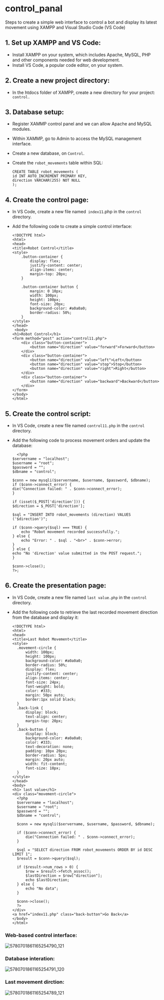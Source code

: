 # control_panal
Steps to create a simple web interface to control a bot and display its latest movement using XAMPP and Visual Studio Code (VS Code)

## 1. Set up XAMPP and VS Code:
   - Install XAMPP on your system, which includes Apache, MySQL, PHP and other components needed for web development.
   - Install VS Code, a popular code editor, on your system.
## 2. Create a new project directory:
   - In the htdocs folder of XAMPP, create a new directory for your project:  ` control.`
## 3. Database setup:
   - Register XAMMP control panel and we can allow Apache and MySQL modules.
   - Within XAMMP, go to Admin to access the MySQL management interface.
   - Create a new database, on `Control`.
   - Create the `robot_movements` table within SQL:
     
     ```
     CREATE TABLE robot_movements (
     id INT AUTO_INCREMENT PRIMARY KEY,
     direction VARCHAR(255) NOT NULL
     );
## 4. Create the control page:
 - In VS Code, create a new file named` index11`.php in the `control `directory.
 - Add the following code to create a simple control interface:
   
    ```
   <!DOCTYPE html>
    <html>
    <head>
    <title>Robot Control</title>
    <style>
        .button-container {
            display: flex;
            justify-content: center;
            align-items: center;
            margin-top: 20px;
        }

        .button-container button {
            margin: 0 10px;
            width: 100px;
            height: 100px;
            font-size: 20px;
            background-color: #a0a0a0;
            border-radius: 50%;
        }
    </style>
    </head>
     <body>
    <h1>Robot Control</h1>
    <form method="post" action="control11.php">
        <div class="button-container">
            <button name="direction" value="forward">Forward</button>
        </div>
        <div class="button-container">
            <button name="direction" value="left">Left</button>
            <button name="direction" value="stop">Stop</button>
            <button name="direction" value="right">Right</button>
        </div>
        <div class="button-container">
            <button name="direction" value="backward">Backward</button>
        </div>
    </form>
    </body>
    </html>
## 5. Create the control script:
- In VS Code, create a new file named `control11.php` in the `control` directory.
- Add the following code to process movement orders and update the database:
  
    ```
      <?php
    $servername = "localhost";
    $username = "root";
    $password = "";
    $dbname = "control";

    $conn = new mysqli($servername, $username, $password, $dbname);
    if ($conn->connect_error) {
    die("Connection failed: " . $conn->connect_error);
    }

    if (isset($_POST['direction'])) {
    $direction = $_POST['direction'];

    $sql = "INSERT INTO robot_movements (direction) VALUES ('$direction')";

    if ($conn->query($sql) === TRUE) {
        echo "Robot movement recorded successfully.";
    } else {
        echo "Error: " . $sql . "<br>" . $conn->error;
    }
    } else {
    echo "No 'direction' value submitted in the POST request.";
    }

    $conn->close();
    ?>;

 ## 6. Create the presentation page:
  - In VS Code, create a new file named `last value.php` in the `control` directory.
  - Add the following code to retrieve the last recorded movement direction from the database and display it:
    
      ```
     <!DOCTYPE html>
      <html>
     <head>
    <title>Last Robot Movement</title>
    <style>
        .movement-circle {
            width: 100px;
            height: 100px;
            background-color: #a0a0a0;
            border-radius: 50%;
            display: flex;
            justify-content: center;
            align-items: center;
            font-size: 24px;
            font-weight: bold;
            color: #333;
            margin: 50px auto;
            border:1px solid black;
        }
        .back-link {
            display: block;
            text-align: center;
            margin-top: 20px;
        }
        .back-button {
            display: block;
            background-color: #a0a0a0;
            color: #333;
            text-decoration: none;
            padding: 10px 20px;
            border-radius: 5px;
            margin: 20px auto;
            width: fit-content;
            font-size: 18px;
        }
    </style>
    </head>
    <body>
     <h1> last value</h1>
    <div class="movement-circle">
        <?php
        $servername = "localhost";
        $username = "root";
        $password = "";
        $dbname = "control";

        $conn = new mysqli($servername, $username, $password, $dbname);

        if ($conn->connect_error) {
            die("Connection failed: " . $conn->connect_error);
        }

        $sql = "SELECT direction FROM robot_movements ORDER BY id DESC LIMIT 1";
        $result = $conn->query($sql);

        if ($result->num_rows > 0) {
            $row = $result->fetch_assoc();
            $lastDirection = $row["direction"];
            echo $lastDirection;
        } else {
            echo "No data";
        }

        $conn->close();
        ?>
    </div>
    <a href="index11.php" class="back-button">Go Back</a>
    </body>
    </html>
 ### Web-based control interface:
 ![5780701861165254790_121](https://github.com/sarah-Ahmed-99/control_panal/assets/174282340/c2cb3bba-313e-413d-8255-9e340846b107)
 
 ### Database interation:
 ![5780701861165254791_120](https://github.com/sarah-Ahmed-99/control_panal/assets/174282340/47e584bd-e437-4536-b865-16c4279e9154)
 
 ### Last movement dirction:
 ![5780701861165254789_121](https://github.com/sarah-Ahmed-99/control_panal/assets/174282340/d6826b1e-0a3b-41ec-a20c-ea51c97d6514)
 
   
 
 


